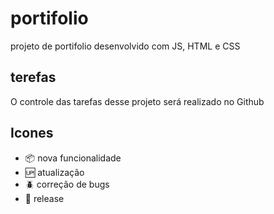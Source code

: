 # portifolio
projeto de portifolio desenvolvido com JS, HTML e CSS 
## terefas 
O controle das tarefas desse projeto será realizado no Github
## Icones

- :package: nova funcionalidade
- :up: atualização
- :beetle: correção de bugs
- :checkered_flag: release